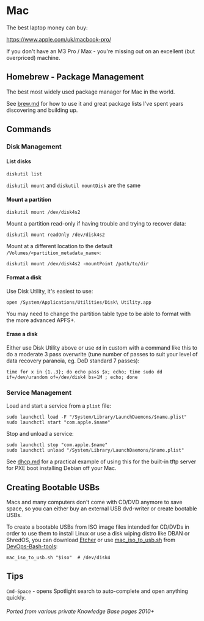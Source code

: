 # Mac

The best laptop money can buy:

https://www.apple.com/uk/macbook-pro/

If you don't have an M3 Pro / Max - you're missing out on an excellent (but overpriced) machine.

## Homebrew - Package Management

The best most widely used package manager for Mac in the world.

See [brew.md](brew.md) for how to use it and great package lists I've spent years discovering and building up.

## Commands

### Disk Management

#### List disks

```shell
diskutil list
```

`diskutil mount` and `diskutil mountDisk` are the same

#### Mount a partition

```shell
diskutil mount /dev/disk4s2
```

Mount a partition read-only if having trouble and trying to recover data:

```shell
diskutil mount readOnly /dev/disk4s2
```

Mount at a different location to the default `/Volumes/<partition_metadata_name>`:

```shell
diskutil mount /dev/disk4s2 -mountPoint /path/to/dir
```

#### Format a disk

Use Disk Utility, it's easiest to use:

```shell
open /System/Applications/Utilities/Disk\ Utility.app
```

You may need to change the partition table type to be able to format with the more advanced APFS+.

#### Erase a disk

Either use Disk Utility above or use `dd` in custom with a command like this to do a moderate 3 pass overwrite
(tune number of passes to suit your level of data recovery paranoia, eg. DoD standard 7 passes):

```
time for x in {1..3}; do echo pass $x; echo; time sudo dd if=/dev/urandom of=/dev/disk4 bs=1M ; echo; done
```

### Service Management

Load and start a service from a `plist` file:

```shell
sudo launchctl load -F "/System/Library/LaunchDaemons/$name.plist"
sudo launchctl start "com.apple.$name"
```

Stop and unload a service:

```shell
sudo launchctl stop "com.apple.$name"
sudo launchctl unload "/System/Library/LaunchDaemons/$name.plist"
```

See [dhcp.md](dhcp.md) for a practical example of using this for the built-in tftp server for PXE boot installing Debian off your Mac.

## Creating Bootable USBs

Macs and many computers don't come with CD/DVD anymore to save space, so you can either buy an external USB dvd-writer or create bootable USBs.

To create a bootable USBs from ISO image files intended for CD/DVDs in order to use them to install Linux
or use a disk wiping distro like DBAN or ShredOS,
you can download [Etcher](https://etcher.balena.io/) or use
[mac_iso_to_usb.sh](https://github.com/HariSekhon/DevOps-Bash-tools/blob/master/bin/mac_iso_to_usb.sh)
from [DevOps-Bash-tools](devops-bash-tools.md):

```shell
mac_iso_to_usb.sh "$iso"  # /dev/disk4
```

## Tips

`Cmd-Space` - opens Spotlight search to auto-complete and open anything quickly.

###### Ported from various private Knowledge Base pages 2010+
